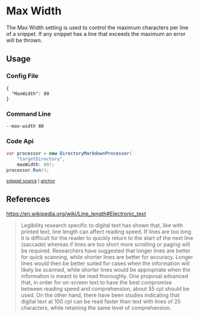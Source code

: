 <!--
GENERATED FILE - DO NOT EDIT
This file was generated by [MarkdownSnippets](https://github.com/SimonCropp/MarkdownSnippets).
Source File: /docs/mdsource/max-width.source.md
To change this file edit the source file and then run MarkdownSnippets.
-->

# Max Width

The Max Width setting is used to control the maximum characters per line of a snippet. If any snippet has a line that exceeds the maximum an error will be thrown.


## Usage


### Config File

```
{
  "MaxWidth": 80
}
```


### Command Line

```
--max-width 80
```


### Code Api

<!-- snippet: DirectoryMarkdownProcessorRunMaxWidth -->
<a id='snippet-directorymarkdownprocessorrunmaxwidth'/></a>
```cs
var processor = new DirectoryMarkdownProcessor(
    "targetDirectory",
    maxWidth: 80);
processor.Run();
```
<sup><a href='/src/Tests/Snippets/Usage.cs#L31-L38' title='File snippet `directorymarkdownprocessorrunmaxwidth` was extracted from'>snippet source</a> | <a href='#snippet-directorymarkdownprocessorrunmaxwidth' title='Navigate to start of snippet `directorymarkdownprocessorrunmaxwidth`'>anchor</a></sup>
<!-- endsnippet -->


## References

https://en.wikipedia.org/wiki/Line_length#Electronic_text

> Legibility research specific to digital text has shown that, like with printed text, line length can affect reading speed. If lines are too long it is difficult for the reader to quickly return to the start of the next line (saccade) whereas if lines are too short more scrolling or paging will be required. Researchers have suggested that longer lines are better for quick scanning, while shorter lines are better for accuracy. Longer lines would then be better suited for cases when the information will likely be scanned, while shorter lines would be appropriate when the information is meant to be read thoroughly. One proposal advanced that, in order for on-screen text to have the best compromise between reading speed and comprehension, about 55 cpl should be used. On the other hand, there have been studies indicating that digital text at 100 cpl can be read faster than text with lines of 25 characters, while retaining the same level of comprehension.
